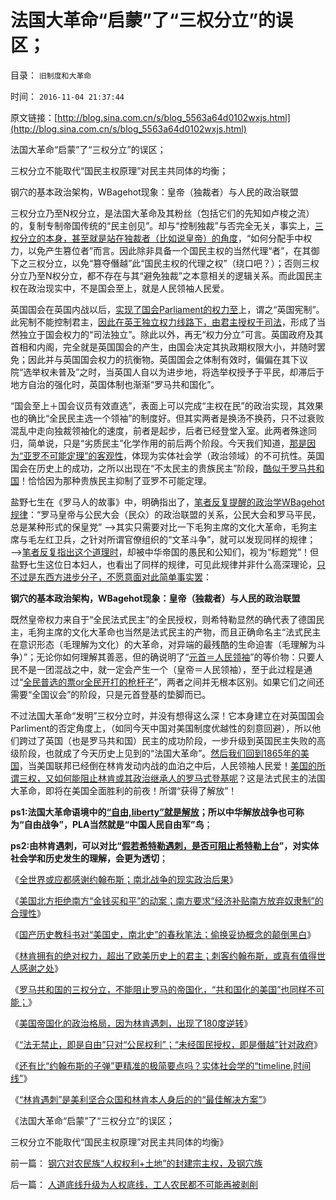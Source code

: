 # 法国大革命“启蒙”了“三权分立”的误区；

目录： `旧制度和大革命` 

时间： `2016-11-04 21:37:44` 

原文链接：[http://blog.sina.com.cn/s/blog_5563a64d0102wxjs.html](http://blog.sina.com.cn/s/blog_5563a64d0102wxjs.html)

法国大革命“启蒙”了“三权分立”的误区；

三权分立不能取代“国民主权原理”对民主共同体的均衡；

钢穴的基本政治架构，WBagehot现象：皇帝（独裁者）与人民的政治联盟

三权分立乃至N权分立，是法国大革命及其粉丝（包括它们的先知如卢梭之流）的，复制专制帝国传统的“民主创见”。却与“控制独裁”与否完全无关，事实上，[三权分立的本身，甚至就是站在独裁者（比如说皇帝）的角度](../../../2010/7/6/“三权分立”既非民主也不科学.md)，“如何分配手中权力，以免产生篡位者”而言。因此除非具备一个国民主权的当然代理“者”，在其御下之三权分立，以免“篡夺僭越”此“国民主权的代理之权”（绕口吧？）；否则三权分立乃至N权分立，都不存在与其“避免独裁”之本意相关的逻辑关系。而此国民主权在政治现实中，不是国会至上，就是人民领袖人民爱。

英国国会在英国内战以后，[实现了国会Parliament的权力至](../../../2014/1/5/英国国会Parliament承传的大宪章精神，对比人民代表的听证会.md)上，谓之“英国宪制”。此宪制不能控制君主，[因此在英王独立权力线路下，由君主授权于司法](../../../2015/9/30/中国现实条件，根本没有“司法独立，三权分立”可能性；.md)，形成了当然独立于国会权力的“司法独立”。除此以外，再无“权力分立”可言。英国政府及其首相和内阁，完全就是英国国会的产生，由国会决定其执政期权限大小，并随时罢免；因此并与英国国会权力的抗衡物。英国国会之体制有效时，偏偏在其下议院“选举权未普及”之时，当英国人自以为进步地，将选举权授予于平民，却滞后于地方自治的强化时，英国体制也渐渐“罗马共和国化”。

“国会至上＋国会议员有效直选”，表面上可以完成“主权在民”的政治实现，其效果也的确比“全民民主选一个领袖”的制度好。但其实两者是换汤不换药，只不过衰败混乱中走向独裁领袖化的速度，前者是起步，后者已经登堂入室。此两者殊途同归，简单说，只是“劣质民主”化学作用的前后两个阶段。今天我们知道，[那是因为“亚罗不可能定理”的客观性](../../../2014/9/12/米塞斯对中国民主派“非理性”的逻辑证明，及亚罗不可能定理.md)，体现为实体社会学（政治领域）的不可抗性。英国国会在历史上的成功，之所以出现在“不太民主的贵族民主”阶段，[酷似于罗马共和国](../../../2010/9/27/罗马元老院的缺陷；三权分立不民主；现代国会；.md)！恰恰因为那种贵族民主抑制了亚罗不可能定理。

盐野七生在《罗马人的故事》中，明确指出了，[笔者反复提醒的政治学WBagehot规律](../../../2012/7/14/《英国宪制》的“WBagehot现象”，计划经济都是隐性的军费.md)：“罗马皇帝与公民大会（民众）的政治联盟的关系，公民大会和罗马平民，总是某种形式的保皇党”
——>其实只需要对比一下毛狗主席的文化大革命，毛狗主席与毛左红卫兵，之针对所谓官僚组织的“文革斗争”，就可以发现同样的规律；——>[笔者反复指出这个道理时](../../../2010/5/20/人民领袖人民爱，人民领袖爱人民.md)，却被中华帝国的愚民和公知们，视为“标题党”！但盐野七生这位日本妇人，也看出了同样的规律，可见此规律并非什么高深理论，[只不过是东西方进步分子，不愿意面对此简单事实罢](http://wp.me/p1tcNC-5s)：

**钢穴的基本政治架构，WBagehot现象：皇帝（独裁者）与人民的政治联盟**

既然皇帝权力来自于“全民法式民主”的全民授权，则希特勒显然的确代表了德国民主，毛狗主席的文化大革命也当然是法式民主的产物，而且正确命名主“法式民主在意识形态（毛理解为文化）的大革命，对异端的最残酷的生命迫害（毛理解为斗争）”；无论你如何理解其善恶，但的确说明了“[元首＝人民领袖](../../../2012/5/14/元首原则的两个凡是和拨乱反正.md)”的等价物：只要人民不是一团混战之中，就一定会产生一个（皇帝＝人民领袖），至于此过程是通过“[全民普选的票or全民开打的枪杆子](../../../2012/12/19/“全国普选，一人一票”不如“光明正大，决一死战”.md)”，两者之间并无根本区别。如果它们之间还需要“全国议会”的阶段，只是元首登基的垫脚而已。

不过法国大革命“发明”三权分立时，并没有想得这么深！它本身建立在对英国国会Parliment的否定角度上，（如同今天中国对美国制度优越性的刻意回避），所以他们跨过了英国（也是罗马共和国）民主的成功阶段，一步升级到英国民主失败的高级阶段，也就成了今天历史上见到的“法国大革命”。[然后我们回到1865年的美国](../../../2016/11/1/为什么“三纲五常”不是中国古代的“宪法，宪制”？.md)，当美国联邦已经倒在林肯发动内战的血泊之中后，人民领袖人民爱！[美国的所谓三权，又如何能阻止林肯或其政治继承人的罗马式登基呢](../../../2016/10/30/林肯摧毁了美国民主的根基，三权分立无法阻止“林肯称帝”.md)？这是法式民主的法国大革命，即将在美国全面胜利的前夜！所谓“获得了解放”！

**ps1:法国大革命语境中的[“自由,liberty”就是解放](../../../2014/3/9/我国领导层一般比“民粹公知”更称得上“民主，开明”.md)；所以中华解放战争也可称为“自由战争”，PLA当然就是“中国人民自由军”鸟**；

**ps2:由林肯遇刺，可以对比“[假若希特勒遇刺，是否可阻止希特勒上台](../../../2012/12/18/“全国普选，一人一票”必定不合法.md)”，对实体社会学和历史发生的理解，会更为透切**；

《[全世界或应都感谢约翰布斯；南北战争的现实政治后果](../../../2016/10/26/美利坚牛皮爱国者，能够直面对林肯的否定吗？.md)》

《[美国北方拒绝南方“金钱买和平”的动案；南方要求“经济补贴南方放弃奴隶制”的合理性](../../../2016/10/27/美国北方拒绝南方“金钱买和平”“免于南北战争”的动案；.md)》

《[国产历史教科书对“美国史，南北史”的春秋笔法；偷换妥协概念的颠倒黑白](../../../2016/10/28/国产教科书对“美国史，南北史”的进步主义之春秋阉割；.md)》

《[林肯拥有的绝对权力，超出了欧美历史上的君主；刺客约翰布斯，或真有值得世人感谢之处](../../../2016/10/29/林肯遇刺！刺客约翰布斯，或真有值得世人感谢之处；.md)》

《[罗马共和国的三权分立，不能阻止罗马的帝国化，“共和国化的美国”也同样不可能；](../../../2016/10/30/林肯摧毁了美国民主的根基，三权分立无法阻止“林肯称帝”.md)》

《[美国帝国化的政治格局，因为林肯遇刺，出现了180度逆转](../../../2016/10/31/林肯遇刺，美国政治格局大逆转.md)》

《[“法无禁止，即是自由”只对“公民权利”；“未经国民授权，即是僭越”针对政府](../../../2016/11/1/为什么“三纲五常”不是中国古代的“宪法，宪制”？.md)》

《[还有比“约翰布斯的子弹”更精准的极简要点吗？实体社会学的“timeline,时间线”](../../../2016/11/2/还有比“约翰布斯的子弹”更精准的极简要点吗？.md)》

《[“林肯遇刺”是美利坚合众国和林肯本人身后的的“最佳解决方案”](../../../2016/11/3/“林肯遇刺”是历史出路的“最佳解决方案”.md)》

《法国大革命“启蒙”了“三权分立”的误区；

三权分立不能取代“国民主权原理”对民主共同体的均衡》

前一篇： [钢穴对农民族“人权权利+土地”的封建宗主权，及钢穴族](../../../2016/11/8/钢穴对农民族“人权权利+土地”的封建宗主权，及钢穴族.md)

后一篇： [人道底线升级为人权底线，工人农民都不可能再被剥削](../../../2016/10/30/人道底线升级为人权底线，工人农民都不可能再被剥削.md)

